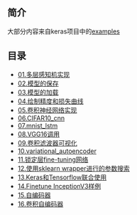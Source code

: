 ﻿## 简介
大部分内容来自keras项目中的[examples](https://github.com/fchollet/keras/tree/master/examples)

## 目录

- [01.多层感知机实现](01.mnist_mpl.ipynb)
- [02.模型的保存](02.save_model.ipynb)
- [03.模型的加载](03.load_model.ipynb)
- [04.绘制精度和损失曲线](04.plot_acc_loss.ipynb)
- [05.卷积神经网络实现](05.mnist_cnn.ipynb)
- [06.CIFAR10_cnn](06.cifar10_cnn.ipynb)
- [07.mnist_lstm](07.mnist_lstm.ipynb)
- [08.VGG16调用](08.vgg-16.ipynb)
- [09.卷积滤波器可视化](09.conv_filter_visualization.ipynb)
- [10.variational_autoencoder](10.variational_autoencoder.ipynb)
- [11.锁定层fine-tuning网络](11.mnist_transfer_cnn.ipynb)
- [12.使用sklearn wrapper进行的参数搜索](12.mnist_sklearn_wrapper.ipynb)
- [13.Keras和Tensorflow联合使用](13.Keras_with_tensorflow.ipynb)
- [14.Finetune InceptionV3样例](14.finetune_InceptionV3.ipynb)
- [15.自编码器](15.autoencoder.ipynb)
- [16.卷积自编码器](16.Convolutional_autoencoder.ipynb)




